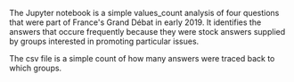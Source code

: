 The Jupyter notebook is a simple values_count analysis of four questions that were part of France's Grand Débat in early 2019.
It identifies the answers that occure frequently because they were stock answers supplied by groups interested in promoting 
particular issues.

The csv file is a simple count of how many answers were traced back to which groups.


